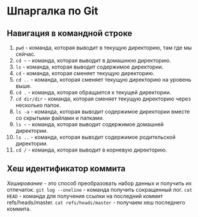 # Шпаргалка по Git

## Навигация в командной строке

1. `pwd` - команда, которая выводит в текущую директорию, там где мы сейчас.
2. `cd ~` - команда, которая выводит в домашнюю директорию.
3. `ls` - команда, которая выводит содержимое директории.
4. `cd` - команда, которая сменяет текущую директорию.
5. `cd ..` - команда, которая сменяет текущую директорию на уровень выше.
6. `cd .` - команда, которая обращается к текущей директории.
7. `cd dir/dir` - команда, которая сменяет текущую директорию через несколько папок.
8. `ls -a` - команда, которая выводит содержимое директории вместе со скрытыми файлами и папками.
9. `ls ~` - команда, которая выводит содержимое домашней директории.
10. `ls ..` - команда, которая выводит содержимое родительской директории.
11. `cd /` - команда, которая выводит в корневую директорию.


## Хеш идентификатор коммита

_Хеширование_ - это способ преобразовать набор данных и получить их отпечаток.
`git log --oneline` - команда получить сокращенный лог.
`cat HEAD` - команда для получения ссылки на последний коммит refs/heads/master.
`cat refs/heads/master` - получаем хеш последнего коммита.

